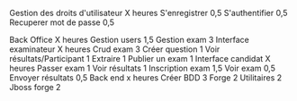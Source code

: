 Gestion des droits d'utilisateur			X heures
	S'enregistrer		0,5
	S'authentifier		0,5
	Recuperer mot de passe		0,5
			
Back Office			X heures
	Gestion users		1,5
	Gestion exam		3
Interface examinateur			X heures
	Crud exam		3
		Créer question	1
	Voir résultats/Participant		1
	Extraire		1
	Publier un exam		1
Interface candidat 			X heures
	Passer exam		1
	Voir résultats		1
	Inscription exam		1,5
	Voir exam		0,5
	Envoyer résultats		0,5
Back end			x heures
	Créer BDD		3
	Forge		2
	Utilitaires		2
	Jboss forge		2

